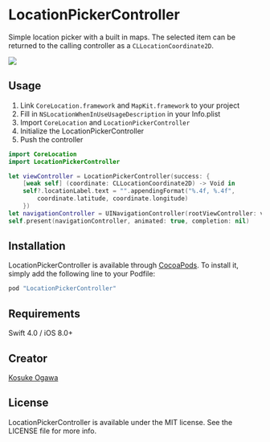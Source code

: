 # LocationPickerController

Simple location picker with a built in maps. The selected item can be returned to the calling controller as a `CLLocationCoordinate2D`.

![](./demo.gif)

## Usage

1. Link `CoreLocation.framework` and `MapKit.framework` to your project
2. Fill in `NSLocationWhenInUseUsageDescription` in your Info.plist
3. Import `CoreLocation` and `LocationPickerController`
4. Initialize the LocationPickerController
5. Push the controller

```swift
import CoreLocation
import LocationPickerController
```

```swift
let viewController = LocationPickerController(success: {
    [weak self] (coordinate: CLLocationCoordinate2D) -> Void in
    self?.locationLabel.text = "".appendingFormat("%.4f, %.4f",
        coordinate.latitude, coordinate.longitude)
    })
let navigationController = UINavigationController(rootViewController: viewController)
self.present(navigationController, animated: true, completion: nil)
```

## Installation

LocationPickerController is available through [CocoaPods](http://cocoapods.org). To install
it, simply add the following line to your Podfile:

```ruby
pod "LocationPickerController"
```


## Requirements

Swift 4.0 / iOS 8.0+

## Creator

[Kosuke Ogawa](https://twitter.com/koogawa)
 
## License

LocationPickerController is available under the MIT license. See the LICENSE file for more info.


 
